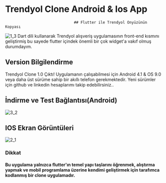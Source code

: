 # Trendyol Clone Android & Ios App

                                   ## Flutter ile Trendyol Önyüzünün Kopyası
![1_3](https://user-images.githubusercontent.com/43846778/99797106-b5534780-2b3f-11eb-8c24-debb3102c12f.jpg)
Dart dili kullanarak Trendyol alışveriş uygulamasının front-end kısmını geliştirmiş bu sayede flutter içindek önemli bir çok widget'a vakıf olmuş durumdayım.


## Version Bilgilendirme 
Trendyol Clone 1.0 Çıktı!
Uygulamanın çalışabilmesi için Android 4.1 & OS 9.0 veya daha üst sürüme sahip bir  akıllı telefon gerekmektedir.
Yeni sürümler için github ve linkedin hesaplarımı takip edebilirsiniz..


## İndirme ve Test Bağlantısı(Android)
![3_2](https://user-images.githubusercontent.com/43846778/99798615-5e9b3d00-2b42-11eb-8695-b1381cadb354.jpg)


## IOS Ekran Görüntüleri
![2_1](https://user-images.githubusercontent.com/43846778/99798681-78d51b00-2b42-11eb-926e-000c5bcb9b74.jpg)
 
 

### Dikkat
#### Bu uygulama yalnızca flutter'ın temel yapı taşlarını öğrenmek, alıştırma yapmak ve mobil programlama üzerine kendimi geliştirmek için tarafımca kodlanmış bir clone uygulamadır.
